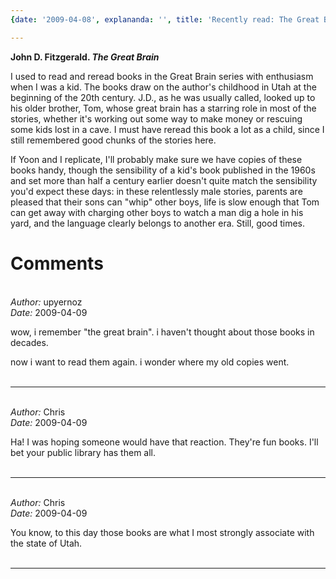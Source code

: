 ```yaml
---
{date: '2009-04-08', explananda: '', title: 'Recently read: The Great Brain', tags: book_reviews}

---
```

<strong>John D. Fitzgerald. <em>The Great Brain</em></strong>

I used to read and reread books in the Great Brain series with enthusiasm when I was a kid.  The books draw on the author's childhood in Utah at the beginning of the 20th century.  J.D., as he was usually called, looked up to his older brother, Tom, whose great brain has a starring role in most of the stories, whether it's working out some way to make money or rescuing some kids lost in a cave.  I must have reread this book a lot as a child, since I still remembered good chunks of the stories here.

If Yoon and I replicate, I'll probably make sure we have copies of these books handy, though the sensibility of a kid's book published in the 1960s and set more than half a century earlier doesn't quite match the sensibility you'd expect these days: in these relentlessly male stories, parents are pleased that their sons can "whip" other boys, life is slow enough that Tom can get away with charging other boys to watch a man dig a hole in his yard, and the language clearly belongs to another era.  Still, good times.


<h1>Comments</h1>


<br/>
<em>Author:</em> upyernoz
<br/><em>Date:</em> 2009-04-09

wow, i remember "the great brain". i haven't thought about those books in decades.

now i want to read them again. i wonder where my old copies went.
<br/>
<br/>

*******************************************************************************



<br/>
<em>Author:</em> Chris
<br/><em>Date:</em> 2009-04-09

Ha!  I was hoping someone would have that reaction.  They're fun books.  I'll bet your public library has them all.
<br/>
<br/>

*******************************************************************************



<br/>
<em>Author:</em> Chris
<br/><em>Date:</em> 2009-04-09

You know, to this day those books are what I most strongly associate with the state of Utah.
<br/>
<br/>

*******************************************************************************
